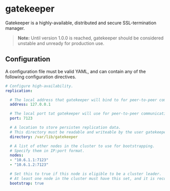 # gatekeeper

Gatekeeper is a highly-available, distributed and secure SSL-termination manager.

> **Note:** Until version 1.0.0 is reached, gatekeeper should be considered unstable and unready for production use.

## Configuration

A configuration file must be valid YAML, and can contain any of the following configuration directives.

```yaml
# Configure high-availability.
replication:

  # The local address that gatekeeper will bind to for peer-to-peer communication.
  address: 127.0.0.1

  # The local port tat gatekeeper will use for peer-to-peer communication.
  port: 7123

  # A location to store persisten replication data.
  # This directory must be readable and writeable by the user gatekeeper is running under.
  directory: /var/lib/gatekeeper

  # A list of other nodes in the cluster to use for bootstrapping.
  # Specify them in IP:port format.
  nodes:
  - "10.6.1.1:7123"
  - "10.6.1.2:7123"

  # Set this to true if this node is eligible to be a cluster leader.
  # At least one node in the cluster must have this set, and it is recommended to have 3.
  bootstrap: true
```